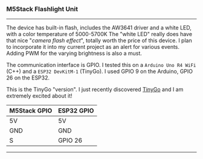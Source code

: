 ### M5Stack Flashlight Unit
---

The device has built-in flash, includes the AW3641 driver and a white LED, with a color temperature of 5000-5700K
The "white LED" really does have that nice "_camera flash effect_", totally worth the price of this device. 
I plan to incorporate it into my current project as an alert for various events. Adding PWM for the varying brightness
is also a must.

The communication interface is GPIO. I tested this on a `Arduino Uno R4 WiFi` (C++) and a `ESP32 DevKitM-1` (TinyGo).
I used GPIO 9 on the Arduino, GPIO 26 on the ESP32. 

This is the TinyGo "version". I just recently discovered [TinyGo](https://tinygo.org/) and I am extremely excited about it!

| M5Stack GPIO | ESP32 GPIO |
| ------------ | ---------- |
| 5V           | 5V         |
| GND          | GND        |
| S            | GPIO 26    |

---
